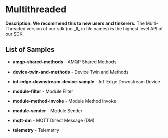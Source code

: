 # Multithreaded

**Description:** 
**We recommend this to new users and tinkerers.** The Multi-Threaded version of our sdk (no \_ll\_ in file names) is the highest level API of our SDK. 

## List of Samples 

- **amqp-shared-methods** -
AMQP Shared Methods

- **device-twin-and-methods** - 
Device Twin and Methods 

- **iot-edge-downstream-device-sample** - 
IoT Edge Downstream Device

- **module-filter** - 
Module Filter

- **module-method-invoke** -
Module Method Invoke

- **module-sender** - 
Module Sender

- **mqtt-dm** -
MQTT Direct Message (DM)

- **telemetry** -
Telemetry